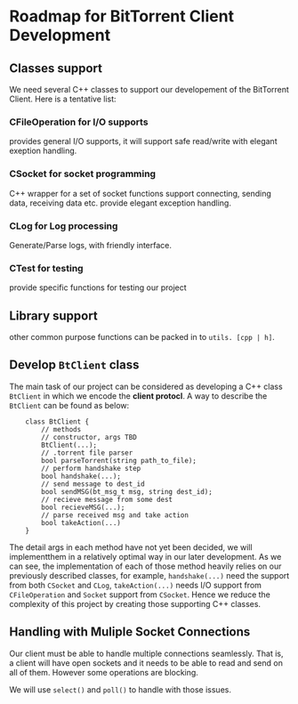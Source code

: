 # Roadmap for BitTorrent Client Development
## Classes support
We need several C++ classes to support our developement of the BitTorrent Client.
Here is a tentative list:

### **CFileOperation** for I/O supports
provides general I/O supports, it will support
safe read/write with elegant exeption handling.

### **CSocket** for socket programming
C++ wrapper for a set of socket functions
support connecting, sending data, receiving data etc.
provide elegant exception handling.

### **CLog** for Log processing
Generate/Parse logs, with friendly interface.

### **CTest** for testing
provide specific functions for testing our project


## Library support
other common purpose functions can be packed in to `utils. [cpp | h]`.


## Develop `BtClient` class
The main task of our project can be considered as developing
a C++ class `BtClient` in which we encode the **client protocl**.
A way to describe the `BtClient` can be found as below:

``` 
	class BtClient {
		// methods
		// constructor, args TBD
		BtClient(...);
		// .torrent file parser
		bool parseTorrent(string path_to_file);
		// perform handshake step
		bool handshake(...);
		// send message to dest_id
		bool sendMSG(bt_msg_t msg, string dest_id);
		// recieve message from some dest
		bool recieveMSG(...);
		// parse received msg and take action
		bool takeAction(...)
	}

```
The detail args in each method have not yet been decided, we will implementthem in a relatively optimal way in our later development.
As we can see, the implementation of each of those method heavily relies on our previously described classes, for example, `handshake(...)` need the support from both `CSocket` and `CLog`, `takeAction(...)` needs I/O support from `CFileOperation` and `Socket` support from `CSocket`. Hence we reduce the complexity of this project by creating those supporting C++ classes.

## Handling with Muliple Socket Connections
Our client must be able to handle multiple connections seamlessly. That is, a client will have open sockets and it needs to be able to read and send on all of them. However some operations are blocking.

We will use `select()` and `poll()` to handle with those issues.
